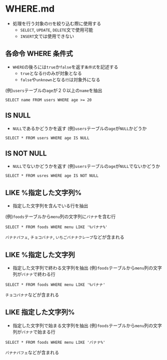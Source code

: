 # WHERE.md
  
- 処理を行う対象の`行`を絞り込む際に使用する
  - `SELECT`, `UPDATE`, `DELETE`文で使用可能
  - `INSERT`文では使用できない
## 各命令 WHERE 条件式
- `WHERE`の後ろには`true`か`false`を返す`条件式`を記述する
  - `true`となる`行`のみが対象となる
  - `false`や`unknown`となる`行`は対象外になる
  
(例)`users`テーブルの`age`が２０以上の`name`を抽出
```
SELECT name FROM users WHERE age >= 20
```
## IS NULL
- `NULL`であるかどうかを返す
(例)`users`テーブルの`age`が`NULL`かどうか
```
SELECT * FROM users WHERE age IS NULL
```
  
## IS NOT NULL
- `NULL`でないかどうかを返す
(例)`users`テーブルの`age`が`NULL`でないかどうか
```
SELECT * FROM usres WHERE age IS NOT NULL
```
  
## LIKE %指定した文字列%
- 指定した文字列を含んでいる行を抽出
  
(例)`foods`テーブルから`menu`列の文字列に`バナナ`を含む行
```
SELECT * FROM foods WHERE menu LIKE '%バナナ%'
```
`バナナパフェ`, `チョコバナナ`, `いちごバナナクレープ`などが含まれる
  
## LIKE %指定した文字列
- 指定した文字列で終わる文字列を抽出
(例)`foods`テーブルから`menu`列の文字列が`バナナ`で終わる行
```
SELECT * FROM foods WHERE menu LIKE '%バナナ'
```
`チョコバナナ`などが含まれる
  
## LIKE 指定した文字列%
- 指定した文字列で始まる文字列を抽出
(例)`foods`テーブルから`menu`列の文字列が`バナナ`で始まる行
```
SELECT * FROM foods WHERE menu LIKE 'バナナ%'
```
`バナナパフェ`などが含まれる
